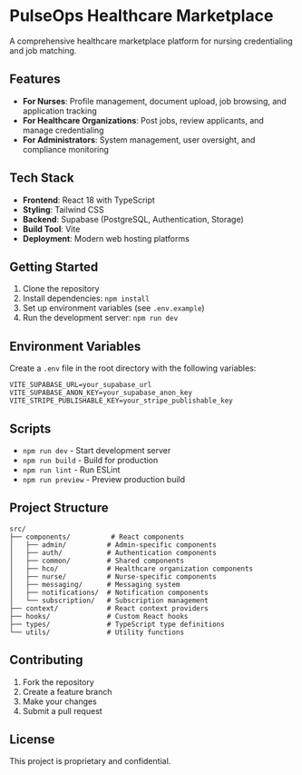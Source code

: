 # PulseOps Healthcare Marketplace

A comprehensive healthcare marketplace platform for nursing credentialing and job matching.

## Features

- **For Nurses**: Profile management, document upload, job browsing, and application tracking
- **For Healthcare Organizations**: Post jobs, review applicants, and manage credentialing
- **For Administrators**: System management, user oversight, and compliance monitoring

## Tech Stack

- **Frontend**: React 18 with TypeScript
- **Styling**: Tailwind CSS
- **Backend**: Supabase (PostgreSQL, Authentication, Storage)
- **Build Tool**: Vite
- **Deployment**: Modern web hosting platforms

## Getting Started

1. Clone the repository
2. Install dependencies: `npm install`
3. Set up environment variables (see `.env.example`)
4. Run the development server: `npm run dev`

## Environment Variables

Create a `.env` file in the root directory with the following variables:

```
VITE_SUPABASE_URL=your_supabase_url
VITE_SUPABASE_ANON_KEY=your_supabase_anon_key
VITE_STRIPE_PUBLISHABLE_KEY=your_stripe_publishable_key
```

## Scripts

- `npm run dev` - Start development server
- `npm run build` - Build for production
- `npm run lint` - Run ESLint
- `npm run preview` - Preview production build

## Project Structure

```
src/
├── components/          # React components
│   ├── admin/          # Admin-specific components
│   ├── auth/           # Authentication components
│   ├── common/         # Shared components
│   ├── hco/            # Healthcare organization components
│   ├── nurse/          # Nurse-specific components
│   ├── messaging/      # Messaging system
│   ├── notifications/  # Notification components
│   └── subscription/   # Subscription management
├── context/            # React context providers
├── hooks/              # Custom React hooks
├── types/              # TypeScript type definitions
└── utils/              # Utility functions
```

## Contributing

1. Fork the repository
2. Create a feature branch
3. Make your changes
4. Submit a pull request

## License

This project is proprietary and confidential.
